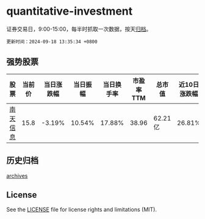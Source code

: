 # quantitative-investment

证券交易日，9:00-15:00，每半时抓取一次数据，按天[归档](archives)。

`更新时间：2024-09-18 13:35:34 +0800`

## 强势股票

|股票|当前价|当日涨跌幅|当日振幅|当日换手率|市盈率TTM|总市值|近10日涨跌幅|
|----|----|----|----|----|----|----|----|
|[南天信息](https://xueqiu.com/S/SZ000948)|15.8|-3.19%|10.54%|17.88%|38.96|62.21亿|26.81%|

## 历史归档

[archives](archives)

## License

See the [LICENSE](LICENSE) file for license rights and limitations (MIT).